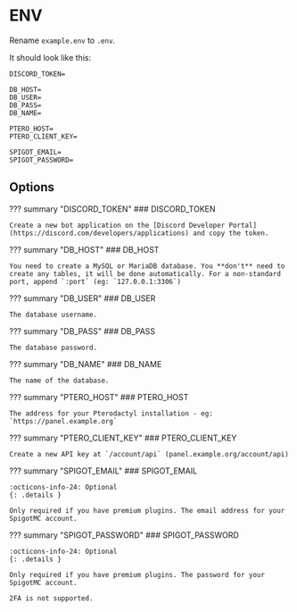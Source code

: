 # ENV

Rename `example.env` to `.env`.

It should look like this:

```env
DISCORD_TOKEN=

DB_HOST=
DB_USER=
DB_PASS=
DB_NAME=

PTERO_HOST=
PTERO_CLIENT_KEY=

SPIGOT_EMAIL=
SPIGOT_PASSWORD=
```

## Options

??? summary "DISCORD_TOKEN"
	### DISCORD_TOKEN

	Create a new bot application on the [Discord Developer Portal](https://discord.com/developers/applications) and copy the token.

??? summary "DB_HOST"
	### DB_HOST

	You need to create a MySQL or MariaDB database. You **don't** need to create any tables, it will be done automatically. For a non-standard port, append `:port` (eg: `127.0.0.1:3306`)

??? summary "DB_USER"
	### DB_USER

	The database username.

??? summary "DB_PASS"
	### DB_PASS

	The database password.

??? summary "DB_NAME"
	### DB_NAME

	The name of the database.

??? summary "PTERO_HOST"
	### PTERO_HOST

	The address for your Pterodactyl installation - eg: `https://panel.example.org`

??? summary "PTERO_CLIENT_KEY"
	### PTERO_CLIENT_KEY

	Create a new API key at `/account/api` (panel.example.org/account/api)

??? summary "SPIGOT_EMAIL"
	### SPIGOT_EMAIL

	:octicons-info-24: Optional
	{: .details }

	Only required if you have premium plugins. The email address for your SpigotMC account.

??? summary "SPIGOT_PASSWORD"
	### SPIGOT_PASSWORD

	:octicons-info-24: Optional
	{: .details }

	Only required if you have premium plugins. The password for your SpigotMC account.

	2FA is not supported.
